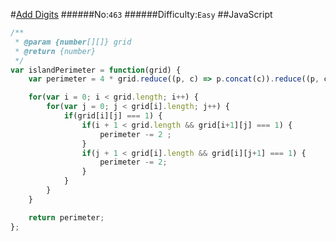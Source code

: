 #[Add Digits](https://leetcode.com/problems/island-perimeter/)
######No:`463`
######Difficulty:`Easy`
##JavaScript

```javascript
/**
 * @param {number[][]} grid
 * @return {number}
 */
var islandPerimeter = function(grid) {
    var perimeter = 4 * grid.reduce((p, c) => p.concat(c)).reduce((p, c) => p + c);

    for(var i = 0; i < grid.length; i++) {
        for(var j = 0; j < grid[i].length; j++) {
            if(grid[i][j] === 1) {
                if(i + 1 < grid.length && grid[i+1][j] === 1) {
                    perimeter -= 2 ;
                }
                if(j + 1 < grid[i].length && grid[i][j+1] === 1) {
                    perimeter -= 2;
                }
            }
        }
    }

    return perimeter;
};
```
